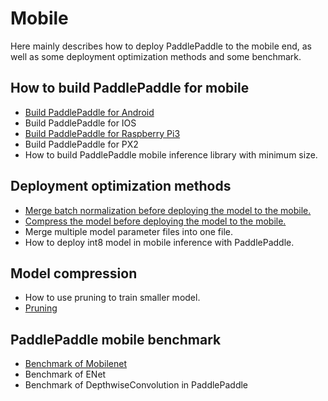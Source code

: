 # Mobile

Here mainly describes how to deploy PaddlePaddle to the mobile end, as well as some deployment optimization methods and some benchmark.

## How to build PaddlePaddle for mobile
- [Build PaddlePaddle for Android](https://github.com/PaddlePaddle/Paddle/blob/develop/doc/howto/cross_compiling/cross_compiling_for_android_cn.md)
- Build PaddlePaddle for IOS
- [Build PaddlePaddle for Raspberry Pi3](https://github.com/PaddlePaddle/Paddle/blob/develop/doc/howto/cross_compiling/cross_compiling_for_raspberry_cn.md)
- Build PaddlePaddle for PX2
- How to build PaddlePaddle mobile inference library with minimum size.

## Deployment optimization methods
- [Merge batch normalization before deploying the model to the mobile.](./tool/merge_batch_normalization/README.md)
- [Compress the model before deploying the model to the mobile.](./tool/rounding/README.md)
- Merge multiple model parameter files into one file.
- How to deploy int8 model in mobile inference with PaddlePaddle.

## Model compression
- How to use pruning to train smaller model.
- [Pruning](./model_compression/flowers102/README.md)

## PaddlePaddle mobile benchmark
- [Benchmark of Mobilenet](./benchmark/README.md)
- Benchmark of ENet
- Benchmark of DepthwiseConvolution in PaddlePaddle